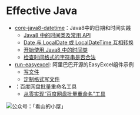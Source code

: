 # Effective Java

- [core-java8-datetime](./core-java8-datetime)：Java8中的日期和时间实践
    - [Java8 中的时间类及常用 API](https://www.howardliu.cn/java-date-and-time-intro/)
    - [Date 与 LocalDate 或 LocalDateTime 互相转换](https://www.howardliu.cn/java-date-to-localdate-and-localdatetime/)
    - [开始使用 Java8 中的时间类](https://www.howardliu.cn/java-date-time-migrating-to-jsr310/)
    - [检查时间格式的字符串是否合法](https://www.howardliu.cn/java-string-valid-date/)
- [run-easyexcel](./run-easyexcel): 阿里巴巴开源的EasyExcel组件示例
  - [写文件](https://www.howardliu.cn/effective-java-easyexcel-action-write/)
  - [定制格式写文件](https://www.howardliu.cn/effective-java-easyexcel-action-write-pretty/)
- [](./baiduyunpan-batch-rename)：百度网盘批量重命名工具
  - [从零实现“百度网盘批量重命名”工具](https://www.howardliu.cn/effective-java-tools-batch-rename-baiduwangpan/)

![公众号：「看山的小屋」](http://static.howardliu.cn/about/kanshanshuo.png)
